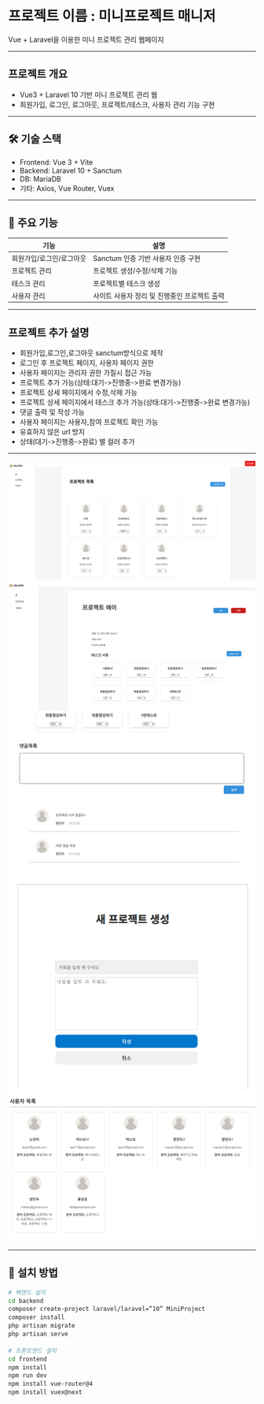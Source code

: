 # 프로젝트 이름 : 미니프로젝트 매니저

Vue + Laravel을 이용한 미니 프로젝트 관리 웹페이지

---

## 프로젝트 개요

- Vue3 + Laravel 10 기반 미니 프로젝트 관리 웹
- 회원가입, 로그인, 로그아웃, 프로젝트/테스크, 사용자 관리 기능 구현

---

## 🛠️ 기술 스택

- Frontend: Vue 3 + Vite 
- Backend: Laravel 10 + Sanctum
- DB: MariaDB
- 기타: Axios, Vue Router, Vuex

---

## 📌 주요 기능

| 기능         | 설명                                 |
|--------------|----------------------------------------|
| 회원가입/로그인/로그아웃 | Sanctum 인증 기반 사용자 인증 구현             |
| 프로젝트 관리   | 프로젝트 생성/수정/삭제 기능               |
| 테스크 관리     | 프로젝트별 테스크 생성  |
| 사용자 관리     | 사이트 사용자 정리 및 진행중인 프로젝트 출력 |

---

## 프로젝트 추가 설명

- 회원가입,로그인,로그아웃 sanctum방식으로 제작 
- 로그인 후 프로젝트 페이지, 사용자 페이지 권한
- 사용자 페이지는 관리자 권한 가질시 접근 가능
- 프로젝트 추가 가능(상태:대기->진행중->완료 변경가능)
- 프로젝트 상세 페이지에서 수정,삭제 가능
- 프로젝트 상세 페이지에서 테스크 추가 가능(상태:대기->진행중->완료 변경가능)
- 댓글 출력 및 작성 가능
- 사용자 페이지는 사용자,참여 프로젝트 확인 가능
- 유효하지 않은 url 방지
- 상태(대기->진행중->완료) 별 컬러 추가

---

![alt text](image.png)
![alt text](image-1.png)
![alt text](image-2.png)
![alt text](image-3.png)
![alt text](image-4.png)

---

## 💾 설치 방법

```bash
# 백엔드 설치
cd backend
composer create-project laravel/laravel=”10” MiniProject
composer install
php artisan migrate
php artisan serve

# 프론트엔드 설치
cd frontend
npm install
npm run dev
npm install vue-router@4
npm install vuex@next